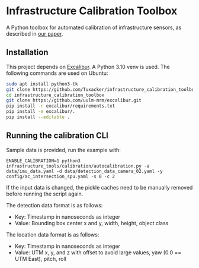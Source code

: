 # Infrastructure Calibration Toolbox

A Python toolbox for automated calibration of infrastructure sensors, as described in [our paper](https://arxiv.org/abs/2304.10814).

## Installation

This project depends on [Excalibur](https://github.com/uulm-mrm/excalibur).
A Python 3.10 venv is used. The following commands are used on Ubuntu:

```bash
sudo apt install python3-tk
git clone https://github.com/Tuxacker/infrastructure_calibration_toolbox.git
cd infrastructure_calibration_toolbox
git clone https://github.com/uulm-mrm/excalibur.git
pip install -r excalibur/requirements.txt
pip install -e excalibur/.
pip install --editable .
```

## Running the calibration CLI

Sample data is provided, run the example with:

```
ENABLE_CALIBRATION=1 python3 infrastructure_tools/calibration/autocalibration.py -a data/imu_data.yaml -d data/detection_data_camera_02.yaml -y config/ac_intersection_spu.yaml -s 0 -c 2
```

If the input data is changed, the pickle caches need to be manually removed before running the script again.

The detection data format is as follows:

- Key: Timestamp in nanoseconds as integer
- Value: Bounding box center x and y, width, height, object class

The location data format is as follows:

- Key: Timestamp in nanoseconds as integer
- Value: UTM x, y, and z with offset to avoid large values, yaw (0.0 == UTM East), pitch, roll
